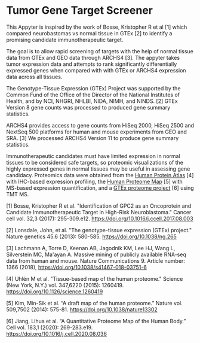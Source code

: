 # Tumor Gene Target Screener

This Appyter is inspired by the work of Bosse, Kristopher R et al [1] which compared neurobastomas vs normal tissue in GTEx [2] to identify a promising candidate immunotherapeutic target.

The goal is to allow rapid screening of targets with the help of normal tissue data from GTEx and GEO data through ARCHS4 [3]. The appyter takes tumor expression data and attempts to rank significantly differentially expressed genes when compared with with GTEx or ARCHS4 expression data across all tissues.

The Genotype-Tissue Expression (GTEx) Project was supported by the Common Fund of the Office of the Director of the National Institutes of Health, and by NCI, NHGRI, NHLBI, NIDA, NIMH, and NINDS. [2] GTEx Version 8 gene counts was processed to produced gene summary statistics.

ARCHS4 provides access to gene counts from HiSeq 2000, HiSeq 2500 and NextSeq 500 platforms for human and mouse experiments from GEO and SRA. [3] We processed ARCHS4 Version 11 to produce gene summary statistics.

Immunotherapeutic candidates must have limited expression in normal tissues to be considered safe targets, so proteomic visualizations of the highly expressed genes in normal tissues may be useful in assessing gene candidacy. Proteomics data were obtained from the [Human Protein Atlas](https://www.proteinatlas.org/about/download) [4] with IHC-based expression profiling, the [Human Proteome Map](https://www.humanproteomemap.org/download.php) [5] with MS-based expression quantification, and a [GTEx proteome project](https://doi.org/10.1016/j.cell.2020.08.036) [6] using TMT MS. 


[1] Bosse, Kristopher R et al. "Identification of GPC2 as an Oncoprotein and Candidate Immunotherapeutic Target in High-Risk Neuroblastoma." Cancer cell vol. 32,3 (2017): 295-309.e12. <https://doi.org/10.1016/j.ccell.2017.08.003>

[2] Lonsdale, John, et al. "The genotype-tissue expression (GTEx) project." Nature genetics 45.6 (2013): 580-585. <https://doi.org/10.1038/ng.265>

[3] Lachmann A, Torre D, Keenan AB, Jagodnik KM, Lee HJ, Wang L, Silverstein MC, Ma'ayan A. Massive mining of publicly available RNA-seq data from human and mouse. Nature Communications 9. Article number: 1366 (2018), <https://doi.org/10.1038/s41467-018-03751-6>

[4] Uhlén M et al. "Tissue-based map of the human proteome." Science (New York, N.Y.) vol. 347,6220 (2015): 1260419. <https://doi.org/10.1126/science.1260419>

[5] Kim, Min-Sik et al. “A draft map of the human proteome.” Nature vol. 509,7502 (2014): 575-81. <https://doi.org/10.1038/nature13302>

[6] Jiang, Lihua et al. “A Quantitative Proteome Map of the Human Body.” Cell vol. 183,1 (2020): 269-283.e19. <https://doi.org/10.1016/j.cell.2020.08.036>